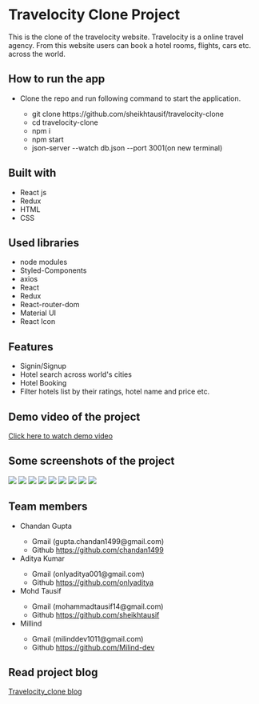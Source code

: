 # Travelocity Clone Project
This is the clone of the travelocity website. Travelocity is a online travel agency. From this website users can book a hotel rooms, flights, cars etc. across the world.

## How to run the app
<ul>
  <li>Clone the repo and run following command to start the application.</li>
  <ul>
    <li>git clone https://github.com/sheikhtausif/travelocity-clone</li>
    <li>cd travelocity-clone</li>
    <li>npm i</li>
    <li>npm start</li>
    <li>json-server --watch db.json --port 3001(on new terminal)</li>
  </ul>
</ul>

## Built with
<ul>
  <li>React js</li>
  <li>Redux</li>
  <li>HTML</li>
  <li>CSS</li>
</ul>

## Used libraries
<ul>
  <li>node modules</li>
  <li>Styled-Components</li>
  <li>axios</li>
  <li>React</li>
  <li>Redux</li>
  <li>React-router-dom</li>
  <li>Material UI</li>
  <li>React Icon</li>
</ul>

## Features
<ul>
  <li>Signin/Signup</li>
  <li>Hotel search across world's cities</li>
  <li>Hotel Booking</li>
  <li>Filter hotels list by their ratings, hotel name and price etc.</li>
</ul>


## Demo video of the project
  <a href="https://drive.google.com/file/d/19y80aIQ5vILaLQNsjLNZPbzLdnRvDyua/view?usp=sharing">Click here to watch demo video</a>
  
## Some screenshots of the project
<img src="./Screenshots/Home1.png" />
<img src="./Screenshots/Home2.png" />
<img src="./Screenshots/HotelLists.png" />
<img src="./Screenshots/HotelList1.png" />
<img src="./Screenshots/RoomDetails.png" />
<img src="./Screenshots/RoomReserve.png" />
<img src="./Screenshots/HotelRoomImages.png" />
<img src="./Screenshots/Signin.png" />
<img src="./Screenshots/Sign_up.png" />

## Team members
<ul>
  <li>Chandan Gupta</li>
    <ul>
      <li>Gmail (gupta.chandan1499@gmail.com)</li>
      <li>Github <a href="https://github.com/chandan1499">https://github.com/chandan1499</a></li>
    </ul>
  <li>Aditya Kumar</li>
    <ul>
      <li>Gmail (onlyaditya001@gmail.com)</li>
      <li>Github <a href="https://github.com/onlyaditya">https://github.com/onlyaditya</a></li>
    </ul>
  <li>Mohd Tausif</li>
    <ul>
      <li>Gmail (mohammadtausif14@gmail.com)</li>
      <li>Github <a href="https://github.com/sheikhtausif">https://github.com/sheikhtausif</a></li>
    </ul>
  <li>Millind</li>
    <ul>
      <li>Gmail (milinddev1011@gmail.com)</li>
      <li>Github <a href="https://github.com/Milind-dev">https://github.com/Milind-dev</a></li>
    </ul>
</ul>

## Read project blog
<a href="https://chandan1499.hashnode.dev/travelocity-clone">Travelocity_clone blog</a>

